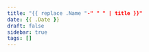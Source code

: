 ```yaml
---
title: "{{ replace .Name "-" " " | title }}"
date: {{ .Date }}
draft: false
sidebar: true
tags: []
---
```

